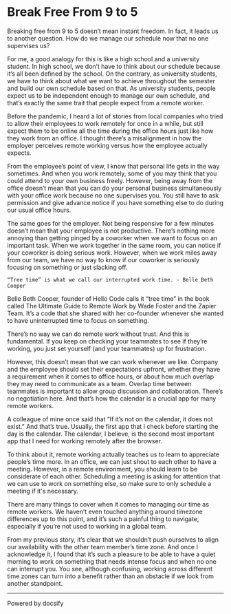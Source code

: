 # Break Free From 9 to 5

Breaking free from 9 to 5 doesn’t mean instant freedom. In fact, it leads us to another question. How do we manage our schedule now that no one supervises us?

For me, a good analogy for this is like a high school and a university student. In high school, we don’t have to think about our schedule because it’s all been defined by the school. On the contrary, as university students, we have to think about what we want to achieve throughout the semester and build our own schedule based on that. As university students, people expect us to be independent enough to manage our own schedule, and that’s exactly the same trait that people expect from a remote worker. 

Before the pandemic, I heard a lot of stories from local companies who tried to allow their employees to work remotely for once in a while, but still expect them to be online all the time during the office hours just like how they work from an office. I thought there’s a misalignment in how the employer perceives remote working versus how the employee actually expects.

From the employee’s point of view, I know that personal life gets in the way sometimes. And when you work remotely, some of you may think that you could attend to your own business freely. However, being away from the office doesn’t mean that you can do your personal business simultaneously with your office work because no one supervises you. You still have to ask permission and give advance notice if you have something else to do during our usual office hours. 

The same goes for the employer. Not being responsive for a few minutes doesn’t mean that your employee is not productive. There’s nothing more annoying than getting pinged by a coworker when we want to focus on an important task. When we work together in the same room, you can notice if your coworker is doing serious work. However, when we work miles away from our team, we have no way to know if our coworker is seriously focusing on something or just slacking off. 

`“Tree time” is what we call our interrupted work time. - Belle Beth Cooper`

Belle Beth Cooper, founder of Hello Code calls it “tree time” in the book called The Ultimate Guide to Remote Work by Wade Foster and the Zapier Team. It’s a code that she shared with her co-founder whenever she wanted to have uninterrupted time to focus on something.

There’s no way we can do remote work without trust. And this is fundamental. If you keep on checking your teammates to see if they’re working, you just set yourself (and your teammates) up for frustration.

However, this doesn’t mean that we can work whenever we like. Company and the employee should set their expectations upfront, whether they have a requirement when it comes to office hours, or about how much overlap they may need to communicate as a team. Overlap time between teammates is important to allow group discussion and collaboration. There’s no negotiation here. And that’s how the calendar is a crucial app for many remote workers.

A colleague of mine once said that “If it’s not on the calendar, it does not exist.” And that’s true. Usually, the first app that I check before starting the day is the calendar. The calendar, I believe, is the second most important app that I need for working remotely after the browser.

To think about it, remote working actually teaches us to learn to appreciate people’s time more. In an office, we can just shout to each other to have a meeting. However, in a remote environment, you should learn to be considerate of each other. Scheduling a meeting is asking for attention that we can use to work on something else, so make sure to only schedule a meeting if it's necessary.  

There are many things to cover when it comes to managing our time as remote workers. We haven’t even touched anything around timezone differences up to this point, and it’s such a painful thing to navigate, especially if you’re not used to working in a global team. 

From my previous story, it’s clear that we shouldn’t push ourselves to align our availability with the other team member’s time zone. And once I acknowledge it, I found that it’s such a pleasure to be able to have a quiet morning to work on something that needs intense focus and when no one can interrupt you. You see, although confusing, working across different time zones can turn into a benefit rather than an obstacle if we look from another standpoint.

----

<a href="https://docsify.js.org" target="_blank" style="color: inherit; font-weight: normal; text-decoration: none;">Powered by docsify</a>